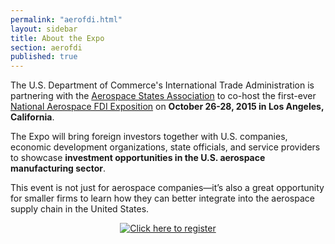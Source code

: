 ```yaml
---
permalink: "aerofdi.html"
layout: sidebar
title: About the Expo
section: aerofdi
published: true
---
```


The U.S. Department of Commerce's International Trade Administration is partnering with the [Aerospace States Association](http://aerostates.org/) to co-host the first-ever [National Aerospace FDI Exposition](http://aeroinvestmentexpo.com/) on **October 26-28, 2015 in Los Angeles, California**.

The Expo will bring foreign investors together with U.S. companies, economic development organizations, state officials, and service providers to showcase **investment opportunities in the U.S. aerospace manufacturing sector**.

This event is not just for aerospace companies—it’s also a great opportunity for smaller firms to learn how they can better integrate into the aerospace supply chain in the United States.

<center><a href="https://www.regonline.com/Register/Checkin.aspx?EventID=1666610"><img src="{{ site.baseurl }}/images/Click_here_to_register.png" alt="Click here to register"></a></center><br/>

